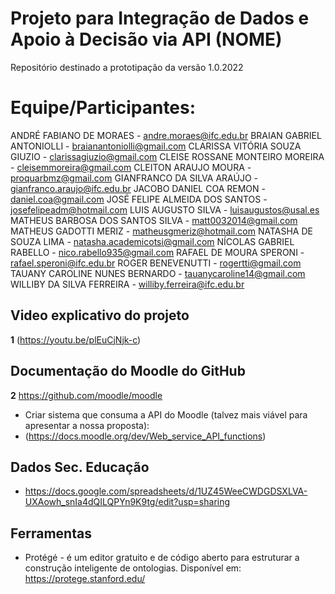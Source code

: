 # Projeto para Integração de Dados e Apoio à Decisão via API (NOME)
Repositório destinado a prototipação da versão 1.0.2022

Equipe/Participantes:
======================
ANDRÉ FABIANO DE MORAES - andre.moraes@ifc.edu.br
BRAIAN GABRIEL ANTONIOLLI - braianantoniolli@gmail.com
CLARISSA VITÓRIA SOUZA GIUZIO - clarissagiuzio@gmail.com
CLEISE ROSSANE MONTEIRO MOREIRA - cleisemmoreira@gmail.com
CLEITON ARAUJO MOURA - proquarbmz@gmail.com
GIANFRANCO DA SILVA ARAÚJO - gianfranco.araujo@ifc.edu.br
JACOBO DANIEL COA REMON - daniel.coa@gmail.com
JOSÉ FELIPE ALMEIDA DOS SANTOS - josefelipeadm@hotmail.com
LUIS AUGUSTO SILVA - luisaugustos@usal.es
MATHEUS BARBOSA DOS SANTOS SILVA - matt0032014@gmail.com
MATHEUS GADOTTI MERIZ - matheusgmeriz@hotmail.com
NATASHA DE SOUZA LIMA - natasha.academicotsi@gmail.com
NÍCOLAS GABRIEL RABELLO - nico.rabello935@gmail.com
RAFAEL DE MOURA SPERONI - rafael.speroni@ifc.edu.br
ROGER BENEVENUTTI - rogertti@gmail.com
TAUANY CAROLINE NUNES BERNARDO - tauanycaroline14@gmail.com
WILLIBY DA SILVA FERREIRA - williby.ferreira@ifc.edu.br


## Video explicativo do projeto 
 **1** (https://youtu.be/plEuCjNjk-c)
 
 ## Documentação do Moodle do GitHub 
 **2** https://github.com/moodle/moodle
   - Criar sistema que consuma a API do Moodle (talvez mais viável para apresentar a nossa proposta):
   - (https://docs.moodle.org/dev/Web_service_API_functions)


## Dados Sec. Educação
  - https://docs.google.com/spreadsheets/d/1UZ45WeeCWDGDSXLVA-UXAowh_snIa4dQILQPYn9K9tg/edit?usp=sharing
  
  
## Ferramentas
  - Protégé - é um editor gratuito e de código aberto para estruturar a construção inteligente de ontologias. Disponível em: https://protege.stanford.edu/
